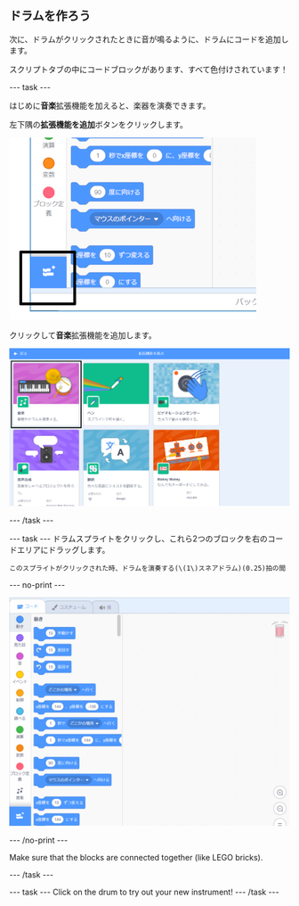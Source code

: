 ## ドラムを作ろう

次に、ドラムがクリックされたときに音が鳴るように、ドラムにコードを追加します。

スクリプトタブの中にコードブロックがあります、すべて色付けされています！

\--- task \---

はじめに**音楽**拡張機能を加えると、楽器を演奏できます。

左下隅の**拡張機能を追加**ボタンをクリックします。

![強調表示された拡張ボタンを追加](images/add-extension-annotated.png)

クリックして**音楽**拡張機能を追加します。

![ハイライトされた音楽拡張機能](images/click-music-annotated.png)

\--- /task \---

\--- task \--- ドラムスプライトをクリックし、これら2つのブロックを右のコードエリアにドラッグします。

```blocks3
このスプライトがクリックされた時、ドラムを演奏する(\(1\)スネアドラム)(0.25)拍の間
```

\--- no-print \---

![スクリーンショット](images/connect-block.gif)

\--- /no-print \---

Make sure that the blocks are connected together (like LEGO bricks).

\--- /task \---

\--- task \--- Click on the drum to try out your new instrument! \--- /task \---